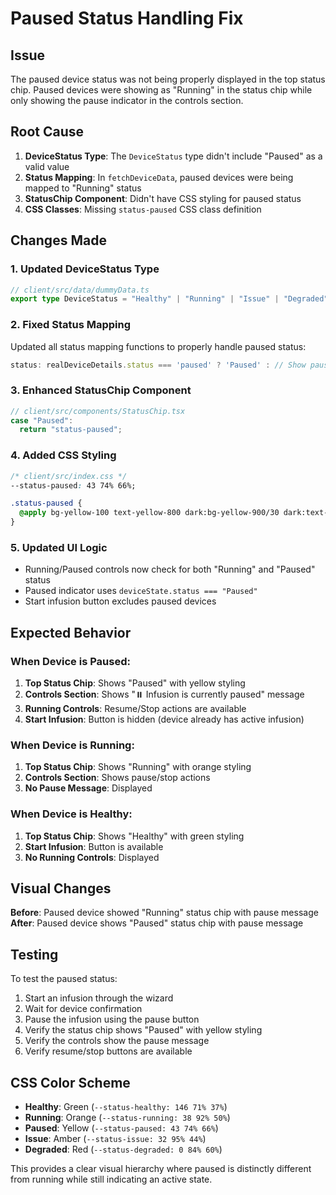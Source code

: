 # Paused Status Handling Fix

## Issue
The paused device status was not being properly displayed in the top status chip. Paused devices were showing as "Running" in the status chip while only showing the pause indicator in the controls section.

## Root Cause
1. **DeviceStatus Type**: The `DeviceStatus` type didn't include "Paused" as a valid value
2. **Status Mapping**: In `fetchDeviceData`, paused devices were being mapped to "Running" status
3. **StatusChip Component**: Didn't have CSS styling for paused status
4. **CSS Classes**: Missing `status-paused` CSS class definition

## Changes Made

### 1. Updated DeviceStatus Type
```typescript
// client/src/data/dummyData.ts
export type DeviceStatus = "Healthy" | "Running" | "Issue" | "Degraded" | "Paused";
```

### 2. Fixed Status Mapping
Updated all status mapping functions to properly handle paused status:
```typescript
status: realDeviceDetails.status === 'paused' ? 'Paused' : // Show paused as Paused
```

### 3. Enhanced StatusChip Component
```typescript
// client/src/components/StatusChip.tsx
case "Paused":
  return "status-paused";
```

### 4. Added CSS Styling
```css
/* client/src/index.css */
--status-paused: 43 74% 66%;

.status-paused {
  @apply bg-yellow-100 text-yellow-800 dark:bg-yellow-900/30 dark:text-yellow-400;
}
```

### 5. Updated UI Logic
- Running/Paused controls now check for both "Running" and "Paused" status
- Paused indicator uses `deviceState.status === "Paused"`
- Start infusion button excludes paused devices

## Expected Behavior

### When Device is Paused:
1. **Top Status Chip**: Shows "Paused" with yellow styling
2. **Controls Section**: Shows "⏸️ Infusion is currently paused" message
3. **Running Controls**: Resume/Stop actions are available
4. **Start Infusion**: Button is hidden (device already has active infusion)

### When Device is Running:
1. **Top Status Chip**: Shows "Running" with orange styling
2. **Controls Section**: Shows pause/stop actions
3. **No Pause Message**: Displayed

### When Device is Healthy:
1. **Top Status Chip**: Shows "Healthy" with green styling
2. **Start Infusion**: Button is available
3. **No Running Controls**: Displayed

## Visual Changes

**Before**: Paused device showed "Running" status chip with pause message
**After**: Paused device shows "Paused" status chip with pause message

## Testing

To test the paused status:
1. Start an infusion through the wizard
2. Wait for device confirmation
3. Pause the infusion using the pause button
4. Verify the status chip shows "Paused" with yellow styling
5. Verify the controls show the pause message
6. Verify resume/stop buttons are available

## CSS Color Scheme

- **Healthy**: Green (`--status-healthy: 146 71% 37%`)
- **Running**: Orange (`--status-running: 38 92% 50%`)
- **Paused**: Yellow (`--status-paused: 43 74% 66%`)
- **Issue**: Amber (`--status-issue: 32 95% 44%`)
- **Degraded**: Red (`--status-degraded: 0 84% 60%`)

This provides a clear visual hierarchy where paused is distinctly different from running while still indicating an active state.
